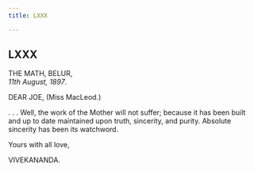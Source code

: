 ```yaml
---
title: LXXX

---
```





  

  


## LXXX

THE MATH, BELUR,  
*11th August, 1897*.

DEAR JOE, (Miss MacLeod.)

. . . Well, the work of the Mother will not suffer; because it has been
built and up to date maintained upon truth, sincerity, and purity.
Absolute sincerity has been its watchword.

Yours with all love,

VIVEKANANDA.


